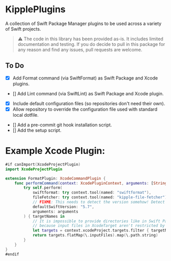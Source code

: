 # KipplePlugins

A collection of Swift Package Manager plugins to be used across a variety of Swift projects.

>:warning: The code in this library has been provided as-is. It includes limited documentation and testing. If you do decide to pull in this package for any reason and find any issues, pull requests are welcome.

## To Do

- [x] Add Format command (via SwiftFormat) as Swift Package and Xcode plugins.
- [] Add Lint command (via SwiftLint) as Swift Package and Xcode plugin.
- [x] Include default configuration files (so repositories don't need their own).
- [x] Allow repository to override the configuration file used with standard local dotfile.
- [] Add a pre-commit git hook installation script.
- [] Add the setup script.


# Example Xcode Plugin:

```swift
#if canImport(XcodeProjectPlugin)
import XcodeProjectPlugin

extension FormatPlugin: XcodeCommandPlugin {
    func performCommand(context: XcodePluginContext, arguments: [String]) throws {
        try self.perform(
            swiftformat: try context.tool(named: "swiftformat"),
            fileFetcher: try context.tool(named: "kipple-file-fetcher"),
            // FIXME: This needs to detect the version somehow! Detect a .swift-version file, maybe?
            defaultSwiftVersion: "5.7",
            arguments: arguments
        ) { targetNames in
            // It is impossible to provide directories like in Swift Package case
            // because input files in XcodeTarget aren't restricted by a directory.
            let targets = context.xcodeProject.targets.filter { targetNames.contains($0.displayName) }
            return targets.flatMap(\.inputFiles).map(\.path.string)
        }
    }
}
#endif
```
